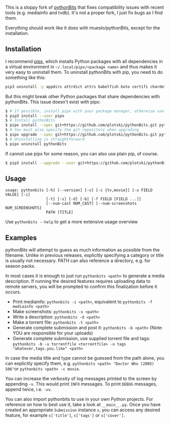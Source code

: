 This is a sloppy fork of [pythonBits](https://github.com/mueslo/pythonbits) that
fixes compatibility issues with recent tools (e.g. mediainfo and tvdb). It's not
a proper fork, I just fix bugs as I find them.

Everything should work like it does with mueslo/pythonBits, except for the
installation.

## Installation

I recommend [pipx](https://pipxproject.github.io/pipx/), which installs Python
packages with all dependencies in a virtual environment in
`~/.local/pipx/<package name>` and thus makes it very easy to uninstall them. To
uninstall pythonBits with pip, you need to do something like this:

```sh
pip3 uninstall -y appdirs attrdict attrs babelfish boto certifi chardet configparser diskcache future guessit idna imdbpie Logbook pip pkg-resources progressbar2 pymediainfo pyreadline python-dateutil python-utils pythonbits rebulk requests requests-cache setuptools six trans tvdb-api Unidecode urllib3 wheel
```

But this might break other Python packages that share dependencies with
pythonBits. This issue doesn't exist with pipx:

```sh
$ # If possible, install pipx with your package manager, otherwise use pip
$ pip3 install --user pipx
$ # Install pythonBits
$ pipx install --spec git+https://github.com/plotski/pythonBits.git pythonBits
$ # You must also specify the git repository when upgrading
$ pipx upgrade --spec git+https://github.com/plotski/pythonBits.git pythonBits
$ # Uninstalling is straightforward
$ pipx uninstall pythonBits
```

If cannot use pipx for some reason, you can also use plain pip, of course.

```sh
$ pip3 install --upgrade --user git+https://github.com/plotski/pythonBits.git
```

## Usage
```
usage: pythonbits [-h] [--version] [-v] [-c {tv,movie}] [-u FIELD VALUE] [-i]
                  [-t] [-s] [-d] [-b] [-f FIELD [FIELD ...]]
                  [--num-cast NUM_CAST] [--num-screenshots NUM_SCREENSHOTS]
                  PATH [TITLE]
```
Use `pythonbits --help` to get a more extensive usage overview

## Examples
pythonBits will attempt to guess as much information as possible from the filename. Unlike in previous releases, explicitly specifying a category or title is usually not necessary. PATH can also reference a directory, e.g. for season packs.

In most cases it is enough to just run `pythonbits <path>` to generate a media description. If running the desired features requires uploading data to remote servers, you will be prompted to confirm this finalization before it occurs.

* Print mediainfo: `pythonbits -i <path>`, equivalent to `pythonbits -f mediainfo <path>`
* Make screenshots: `pythonbits -s <path>`
* Write a description: `pythonbits -d <path>`
* Make a torrent file: `pythonbits -t <path>`
* Generate complete submission and post it: `pythonbits -b <path>` (Note: YOU are responsible for your uploads)
* Generate complete submission, use supplied torrent file and tags: `pythonbits -b -u torrentfile <torrentfile> -u tags "whatever,tags.you.like" <path>`

In case the media title and type cannot be guessed from the path alone, you can explicitly specify them, e.g. `pythonbits <path> "Doctor Who (2005) S06"`or `pythonbits <path> -c movie`.

You can increase the verbosity of log messages printed to the screen by appending `-v`. This would print `INFO` messages. To print `DEBUG` messages, append twice, i.e. `-vv`.

You can also import pythonbits to use in your own Python projects. For reference on how to best use it, take a look at `__main__.py`. Once you have created an appropriate `Submission` instance `s`, you can access any desired feature, for example `s['title']`, `s['tags']` or `s['cover']`.
